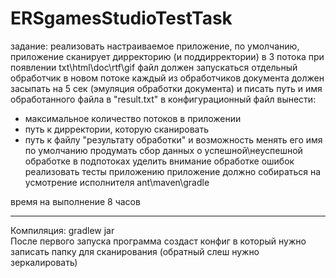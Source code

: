 # ERSgamesStudioTestTask
задание:
реализовать настраиваемое приложение, 
по умолчанию, приложение сканирует дирректорию (и поддирректории) в 3 потока
при появлении txt\html\doc\rtf\gif файл должен запускаться отдельный обработчик в новом потоке
каждый из обработчиков документа должен засыпать на 5 сек (эмуляция обработки документа)
и писать путь и имя обработанного файла в "result.txt"
в конфигурационный файл вынести:
- максимальное количество потоков в приложении
- путь к дирректории, которую сканировать
- путь к файлу "результату обработки" и возможность менять его имя по умолчанию
продумать сбор данных о успешной\неуспешной обработке в подпотоках
уделить внимание обработке ошибок
реализовать тесты приложению
приложение должно собираться на усмотрение исполнителя 
ant\maven\gradle

время на выполнение 8 часов

---
Компиляция: gradlew jar  
После первого запуска программа создаст конфиг в который нужно записать папку для сканирования (обратный слеш нужно зеркалировать)
